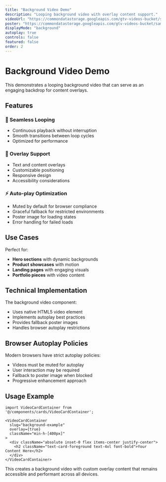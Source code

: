 ```yaml
---
title: "Background Video Demo"
description: "Looping background video with overlay content support."
videoUrl: "https://commondatastorage.googleapis.com/gtv-videos-bucket/sample/ElephantsDream.mp4"
poster: "https://commondatastorage.googleapis.com/gtv-videos-bucket/sample/images/ElephantsDream.jpg"
displayMode: "background"
autoplay: true
controls: false
featured: false
order: 2
---
```


# Background Video Demo

This demonstrates a looping background video that can serve as an engaging backdrop for content overlays.

## Features

### 🔄 Seamless Looping
- Continuous playback without interruption
- Smooth transitions between loop cycles
- Optimized for performance

### 🎯 Overlay Support
- Text and content overlays
- Customizable positioning
- Responsive design
- Accessibility considerations

### ⚡ Auto-play Optimization
- Muted by default for browser compliance
- Graceful fallback for restricted environments
- Poster image for loading states
- Error handling for failed loads

## Use Cases

Perfect for:
- **Hero sections** with dynamic backgrounds
- **Product showcases** with motion
- **Landing pages** with engaging visuals
- **Portfolio pieces** with video content

## Technical Implementation

The background video component:
- Uses native HTML5 video element
- Implements autoplay best practices
- Provides fallback poster images
- Handles browser autoplay restrictions

## Browser Autoplay Policies

Modern browsers have strict autoplay policies:
- Videos must be muted for autoplay
- User interaction may be required
- Fallback to poster image when blocked
- Progressive enhancement approach

## Usage Example

```tsx
import VideoCardContainer from '@/components/cards/VideoCardContainer';

<VideoCardContainer 
  slug="background-example" 
  overlay={true}
  className="min-h-[400px]"
>
  <div className="absolute inset-0 flex items-center justify-center">
    <h2 className="text-card-foreground text-4xl font-bold">Your Content Here</h2>
  </div>
</VideoCardContainer>
```

This creates a background video with custom overlay content that remains accessible and performant across all devices.

